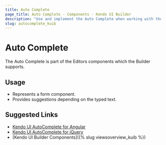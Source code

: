 ```yaml
---
title: Auto Complete
page_title: Auto Complete - Components - Kendo UI Builder
description: "Use and implement the Auto Complete when working with the Kendo UI Builder tool for creating and managing Angular and AngularJS-based web applications."
slug: autocomplete_kuib
---
```


# Auto Complete

The Auto Complete is part of the Editors components which the Builder supports.

## Usage

* Represents a form component.
* Provides suggestions depending on the typed text.

## Suggested Links

* [Kendo UI AutoComplete for Angular](https://www.telerik.com/kendo-angular-ui/components/dropdowns/autocomplete/)
* [Kendo UI AutoComplete for jQuery](https://demos.telerik.com/kendo-ui/autocomplete/index)
* [Kendo UI Builder Components]({% slug viewsoverview_kuib %})
